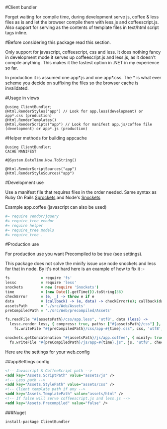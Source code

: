 #Client bundler

Forget waiting for compile time, during development serve js, coffee &
less files as is and let the browser compile them with less.js and
coffeescript.js. Also support for serving as the contents of template files in text/html script tags inline.

#Before considering this package read this section.

Only support for javascript, coffeescript, css and less.
It does nothing fancy in development mode it serves up coffeescript.js and less.js, as it doesn't compile anything.
This makes it the fastest option in .NET in my experience so far. 

In production it is assumed one app*.js and one app*.css. The * is what ever scheme you decide on suffixing the files so the browser cache is invalidated.

#Usage in views

``` razor
@using ClientBundler;
@Html.RenderStyles("app") // Look for app.less(development) or app*.css (production)
@Html.RenderTemplates()
@Html.RenderScripts("app") // Look for manifest app.js/coffee file (development) or app*.js (production)
```

#Helper methods for building appcache

``` razor
@using ClientBundler;
CACHE MANIFEST

#@System.DateTime.Now.ToString()

@Html.RenderScriptSources("app")
@Html.RenderStyleSources("app")
```

#Development use

Use a manifest file that requires files in the order needed.
Same syntax as Ruby On Rails [Sprockets](https://github.com/sstephenson/sprockets) and Node's [Snockets](https://github.com/TrevorBurnham/snockets)

Example app.coffee (javascript can also be used)

``` coffeescript
#= require vendor/jquery
#= require_tree vendor
#= require helper
#= require_tree models
#= require_tree .
```


#Production use

For production use you want Precompiled to be true (see settings).

This package does not solve the minify issue use node snockets and less
for that in node. By it's not hard here is an example of how to fix it :-

``` coffeescript
fs              = require 'fs'
lessc           = require 'less'
snockets        = new (require 'Snockets')
time            = (new Date().getTime()).toString(36)
checkError      = (e, _) -> throw e if e
data            = (callback) -> (e, data) -> checkError(e); callback(data)
assetsPath      = './src/Web/Assets'
preCompiledPath = './src/Web/precompiled/Assets'

fs.readFile "#{assetsPath}/css/app.less", 'utf8', data (less) ->
  lessc.render less, { compress: true, paths: ["#{assetsPath}/css"] }, data (css) ->
    fs.writeFile "#{preCompiledPath}/css/app-#{time}.css", css, 'utf8', checkError()

snockets.getConcatenation "#{assetsPath}/js/app.coffee", { minify: true }, data (js) ->
  fs.writeFile "#{preCompiledPath}/js/app-#{time}.js", js, 'utf8', checkError()
```

Here are the settings for your web.config

##appSettings config
``` xml
<!-- Javascript & CoffeeScript path -->
<add key="Assets.ScriptPath" value="assets/js" />
<!-- Less path -->
<add key="Assets.StylePath" value="assets/css" />
<!-- Client template path if any -->
<add key="Assets.TemplatePath" value="assets/html" />
<!-- If false will serve coffeescript.js and less.js -->
<add key="Assets.Precompiled" value="false" />
```

###Nuget

``` nuget
install-package ClientBundler
```
